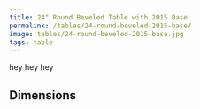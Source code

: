```yaml
---
title: 24" Round Beveled Table with 2015 Base
permalink: /tables/24-round-beveled-2015-base/
image: tables/24-round-beveled-2015-base.jpg
tags: table
---
```


hey hey hey


## Dimensions
